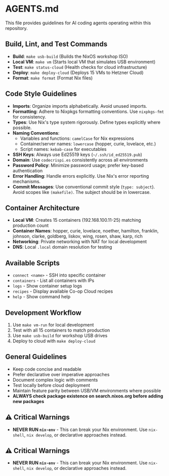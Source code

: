 # AGENTS.md

This file provides guidelines for AI coding agents operating within this repository.

## Build, Lint, and Test Commands

- **Build**: `make usb-build` (Builds the NixOS workshop ISO)
- **Local VM**: `make vm` (Starts local VM that simulates USB environment)
- **Test**: `make status-cloud` (Health checks for cloud infrastructure)
- **Deploy**: `make deploy-cloud` (Deploys 15 VMs to Hetzner Cloud)
- **Format**: `make format` (Format Nix files)

## Code Style Guidelines

- **Imports**: Organize imports alphabetically. Avoid unused imports.
- **Formatting**: Adhere to Nixpkgs formatting conventions. Use `nixpkgs-fmt` for consistency.
- **Types**: Use Nix's type system rigorously. Define types explicitly where possible.
- **Naming Conventions**:
    - Variables and functions: `camelCase` for Nix expressions
    - Container/server names: `lowercase` (hopper, curie, lovelace, etc.)
    - Script names: `kebab-case` for executables
- **SSH Keys**: Always use Ed25519 keys (`~/.ssh/id_ed25519.pub`)
- **Domain**: Use `codecrispi.es` consistently across all environments
- **Password Policy**: Minimize password usage; prefer key-based authentication
- **Error Handling**: Handle errors explicitly. Use Nix's error reporting mechanisms.
- **Commit Messages**: Use conventional commit style (`type: subject`). Avoid scopes like `(makefile)`. The subject should be in lowercase.

## Container Architecture

- **Local VM**: Creates 15 containers (192.168.100.11-25) matching production count
- **Container Names**: hopper, curie, lovelace, noether, hamilton, franklin, johnson, clarke, goldberg, liskov, wing, rosen, shaw, karp, rich
- **Networking**: Private networking with NAT for local development
- **DNS**: Local `.local` domain resolution for testing

## Available Scripts

- `connect <name>` - SSH into specific container
- `containers` - List all containers with IPs  
- `logs` - Show container setup logs
- `recipes` - Display available Co-op Cloud recipes
- `help` - Show command help

## Development Workflow

1. Use `make vm-run` for local development
2. Test with all 15 containers to match production
3. Use `make usb-build` for workshop USB drives
4. Deploy to cloud with `make deploy-cloud`

## General Guidelines

- Keep code concise and readable
- Prefer declarative over imperative approaches
- Document complex logic with comments
- Test locally before cloud deployment
- Maintain feature parity between USB/VM environments where possible
- **ALWAYS check package existence on search.nixos.org before adding new packages**

## ⚠️ Critical Warnings

- **NEVER RUN `nix-env`** - This can break your Nix environment. Use `nix-shell`, `nix develop`, or declarative approaches instead.

## ⚠️ Critical Warnings

- **NEVER RUN `nix-env`** - This can break your Nix environment. Use `nix-shell`, `nix develop`, or declarative approaches instead.
